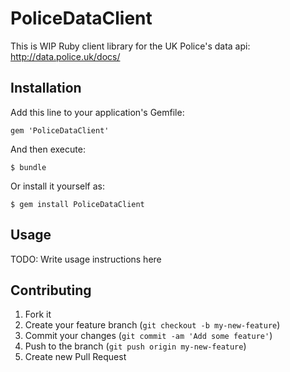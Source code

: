 # PoliceDataClient

This is WIP Ruby client library for the UK Police's data api: http://data.police.uk/docs/

## Installation

Add this line to your application's Gemfile:

    gem 'PoliceDataClient'

And then execute:

    $ bundle

Or install it yourself as:

    $ gem install PoliceDataClient

## Usage

TODO: Write usage instructions here

## Contributing

1. Fork it
2. Create your feature branch (`git checkout -b my-new-feature`)
3. Commit your changes (`git commit -am 'Add some feature'`)
4. Push to the branch (`git push origin my-new-feature`)
5. Create new Pull Request
